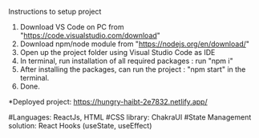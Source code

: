 Instructions to setup project

1. Download VS Code on PC from "https://code.visualstudio.com/download"
2. Download npm/node module from "https://nodejs.org/en/download/"
3. Open up the project folder using Visual Studio Code as IDE
4. In terminal, run installation of all required packages : run "npm i"
5. After installing the packages, can run the project : "npm start" in the terminal.
6. Done.

*Deployed project: https://hungry-haibt-2e7832.netlify.app/

#Languages: ReactJs, HTML
#CSS library: ChakraUI
#State Management solution: React Hooks (useState, useEffect)
